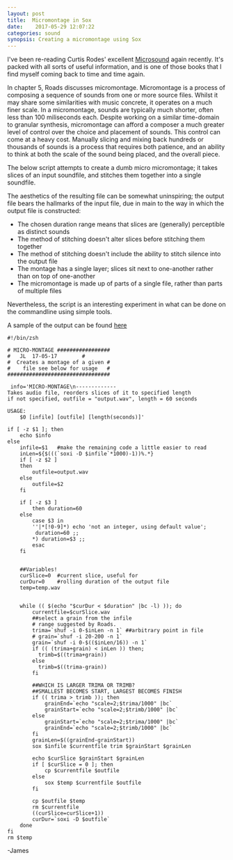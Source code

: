 ```yaml
---
layout: post
title:  Micromontage in Sox
date:    2017-05-29 12:07:22
categories: sound
synopsis: Creating a micromontage using Sox
---
```

I've been re-reading Curtis Rodes' excellent [Microsound](https://mitpress.mit.edu/books/microsound) again recently. It's packed with all sorts of useful information, and is one of those books that I find myself coming back to time and time again.

In chapter 5, Roads discusses micromontage. Micromontage is a process of composing a sequence of sounds from one or more source files.  Whilst it may share some similarities with music concrete, it operates on a much finer scale.  In a micromontage, sounds are typically much shorter, often less than 100 miliseconds each. Despite working on a similar time-domain to granular synthesis, micromontage can afford a composer a much greater level of control over the choice and placement of sounds.  This control can come at a heavy cost. Manually slicing and mixing back hundreds or thousands of sounds is a process that requires both patience, and an ability to think at both the scale of the sound being placed, and the overall piece.

The below script attempts to create a dumb micro micromontage; it takes slices of an input soundfile, and stitches them together into a single soundfile.

The aesthetics of the resulting file can be somewhat uninspiring; the output file bears the hallmarks of the input file, due in main to the way in which the output file is constructed:

+ The chosen duration range means that slices are (generally) perceptible as distinct sounds
+ The method of stitching doesn't alter slices before stitching them together
+ The method of stitching doesn't include the ability to stitch silence into the output file
+ The montage has a single layer; slices sit next to one-another rather than on top of one-another
+ The micromontage is made up of parts of a single file, rather than parts of multiple files

Nevertheless, the script is an interesting experiment in what can be done on the commandline using simple tools.

A sample of the output can be found [here](https://archive.org/details/MicroMontage)

```
#!/bin/zsh

# MICRO-MONTAGE #################
#	JL	17-05-17        #
#  Creates a montage of a given #
#    file see below for usage   #
#################################

 info='MICRO-MONTAGE\n-------------
Takes audio file, reorders slices of it to specified length
if not specified, outfile = "output.wav", length = 60 seconds

USAGE:
    $0 [infile] [outfile] [length(seconds)]'

if [ -z $1 ]; then
    echo $info
else
    infile=$1   #make the remaining code a little easier to read
    inLen=${$(((`soxi -D $infile`*1000)-1))%.*}
    if [ -z $2 ]
    then
        outfile=output.wav
    else
        outfile=$2
    fi

    if [ -z $3 ]
        then duration=60
    else
        case $3 in
        ''|*[!0-9]*) echo 'not an integer, using default value';
         duration=60 ;;
        *) duration=$3 ;;
        esac
    fi


    ##Variables!
    curSlice=0  #current slice, useful for
    curDur=0    #rolling duration of the output file
    temp=temp.wav


    while (( $(echo "$curDur < $duration" |bc -l) )); do
        currentfile=$curSlice.wav
        ##select a grain from the infile
        # range suggested by Roads.
        trima=`shuf -i 0-$inLen -n 1` ##arbitrary point in file
        # grain=`shuf -i 20-200 -n 1`
        grain=`shuf -i 0-$(($inLen/16)) -n 1`
        if (( (trima+grain) < inLen )) then;
          trimb=$((trima+grain))
        else
          trimb=$((trima-grain))
        fi

        ##WHICH IS LARGER TRIMA OR TRIMB?
        ##SMALLEST BECOMES START, LARGEST BECOMES FINISH
        if (( trima > trimb )); then
            grainEnd=`echo "scale=2;$trima/1000" |bc`
            grainStart=`echo "scale=2;$trimb/1000" |bc`
        else
            grainStart=`echo "scale=2;$trima/1000" |bc`
            grainEnd=`echo "scale=2;$trimb/1000" |bc`
        fi
        grainLen=$((grainEnd-grainStart))
        sox $infile $currentfile trim $grainStart $grainLen

        echo $curSlice $grainStart $grainLen
        if [ $curSlice = 0 ]; then
            cp $currentfile $outfile
        else
            sox $temp $currentfile $outfile
        fi

        cp $outfile $temp
        rm $currentfile
        ((curSlice=curSlice+1))
        curDur=`soxi -D $outfile`
    done
fi
rm $temp
```
-James
